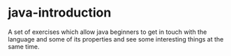java-introduction
=================

A set of exercises which allow java beginners to get in touch with the language and some of its properties and see some interesting things at the same time.
